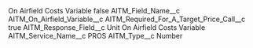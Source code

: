 <?xml version="1.0" encoding="UTF-8"?>
<CustomMetadata xmlns="http://soap.sforce.com/2006/04/metadata" xmlns:xsi="http://www.w3.org/2001/XMLSchema-instance" xmlns:xsd="http://www.w3.org/2001/XMLSchema">
    <label>On Airfield Costs Variable</label>
    <protected>false</protected>
    <values>
        <field>AITM_Field_Name__c</field>
        <value xsi:type="xsd:string">AITM_On_Airfield_Variable__c</value>
    </values>
    <values>
        <field>AITM_Required_For_A_Target_Price_Call__c</field>
        <value xsi:type="xsd:boolean">true</value>
    </values>
    <values>
        <field>AITM_Response_Field__c</field>
        <value xsi:type="xsd:string">Unit On Airfield Costs Variable</value>
    </values>
    <values>
        <field>AITM_Service_Name__c</field>
        <value xsi:type="xsd:string">PROS</value>
    </values>
    <values>
        <field>AITM_Type__c</field>
        <value xsi:type="xsd:string">Number</value>
    </values>
</CustomMetadata>
